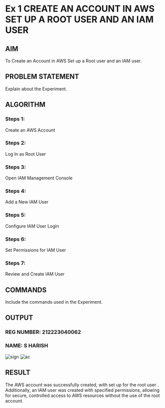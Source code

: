 # Ex 1 CREATE AN  ACCOUNT IN AWS SET UP A ROOT USER AND AN IAM USER
## AIM
To Create an Account in AWS Set up a Root user and an IAM user.
## PROBLEM STATEMENT
Explain about the Experiment.
## ALGORITHM
### Steps 1:
Create an AWS Account
### Steps 2:
Log In as Root User
### Steps 3:
Open IAM Management Console
### Steps 4:
Add a New IAM User
### Steps 5:
Configure IAM User Login
### Steps 6:
Set Permissions for IAM User
### Steps 7:
Review and Create IAM User
## COMMANDS
Include the commands used in the Experiment.

## OUTPUT
### REG NUMBER: 212223040062
### NAME: S HARISH

 ![sign](https://github.com/user-attachments/assets/87c0b1bc-0954-4179-b86d-383a24a7682c)
![ac](https://github.com/user-attachments/assets/930afb20-7680-4d06-ad77-192ccf55b973)



## RESULT
The AWS account was successfully created, with set up for the root user . Additionally, an IAM user was created with specified permissions, allowing for secure, controlled access to AWS resources without the use of the root account.

  
